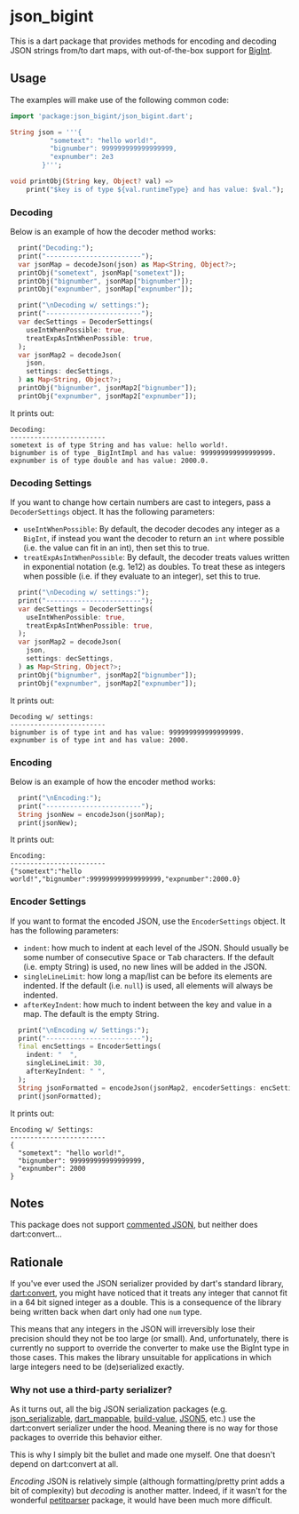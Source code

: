 # json_bigint
This is a dart package that provides methods for encoding and decoding JSON strings from/to dart maps, with out-of-the-box support for [BigInt](https://api.flutter.dev/flutter/dart-core/BigInt-class.html).


## Usage
The examples will make use of the following common code:
```dart
import 'package:json_bigint/json_bigint.dart';

String json = '''{
          "sometext": "hello world!",
          "bignumber": 999999999999999999,
          "expnumber": 2e3
        }''';

void printObj(String key, Object? val) =>
    print("$key is of type ${val.runtimeType} and has value: $val.");
```

### Decoding
Below is an example of how the decoder method works:

```dart
  print("Decoding:");
  print("------------------------");
  var jsonMap = decodeJson(json) as Map<String, Object?>;
  printObj("sometext", jsonMap["sometext"]);
  printObj("bignumber", jsonMap["bignumber"]);
  printObj("expnumber", jsonMap["expnumber"]);

  print("\nDecoding w/ settings:");
  print("------------------------");
  var decSettings = DecoderSettings(
    useIntWhenPossible: true,
    treatExpAsIntWhenPossible: true,
  );
  var jsonMap2 = decodeJson(
    json,
    settings: decSettings,
  ) as Map<String, Object?>;
  printObj("bignumber", jsonMap2["bignumber"]);
  printObj("expnumber", jsonMap2["expnumber"]);
```

It prints out:
```
Decoding:
------------------------
sometext is of type String and has value: hello world!.
bignumber is of type _BigIntImpl and has value: 999999999999999999.
expnumber is of type double and has value: 2000.0.
```

### Decoding Settings
If you want to change how certain numbers are cast to integers, pass a `DecoderSettings` object. It has the following parameters:
- `useIntWhenPossible`: By default, the decoder decodes any integer as a `BigInt`, if instead you want the decoder to return an `int` where possible (i.e. the value can fit in an int), then set this to true. 
- `treatExpAsIntWhenPossible`: By default, the decoder treats values written in exponential notation (e.g. 1e12) as doubles. To treat these as integers when possible (i.e. if they evaluate to an integer), set this to true.

```dart
  print("\nDecoding w/ settings:");
  print("------------------------");
  var decSettings = DecoderSettings(
    useIntWhenPossible: true,
    treatExpAsIntWhenPossible: true,
  );
  var jsonMap2 = decodeJson(
    json,
    settings: decSettings,
  ) as Map<String, Object?>;
  printObj("bignumber", jsonMap2["bignumber"]);
  printObj("expnumber", jsonMap2["expnumber"]);
```

It prints out:
```
Decoding w/ settings:
------------------------
bignumber is of type int and has value: 999999999999999999.
expnumber is of type int and has value: 2000.
```

### Encoding
Below is an example of how the encoder method works:

```dart
  print("\nEncoding:");
  print("------------------------");
  String jsonNew = encodeJson(jsonMap);
  print(jsonNew);
```

It prints out:
```
Encoding:
------------------------
{"sometext":"hello world!","bignumber":999999999999999999,"expnumber":2000.0}
```

### Encoder Settings
If you want to format the encoded JSON, use the `EncoderSettings` object. It has the following parameters:
- `indent`: how much to indent at each level of the JSON. Should usually be some number of consecutive <kbd>Space</kbd> or <kbd>Tab</kbd> characters. If the default (i.e. empty String) is used, no new lines will be added in the JSON.
- `singleLineLimit`: how long a map/list can be before its elements are indented. If the default (i.e. `null`) is used, all elements will always be indented.
- `afterKeyIndent`: how much to indent between the key and value in a map. The default is the empty String.

```dart
  print("\nEncoding w/ Settings:");
  print("------------------------");
  final encSettings = EncoderSettings(
    indent: "  ",
    singleLineLimit: 30,
    afterKeyIndent: " ",
  );
  String jsonFormatted = encodeJson(jsonMap2, encoderSettings: encSettings);
  print(jsonFormatted);
```

It prints out:
```
Encoding w/ Settings:
------------------------
{
  "sometext": "hello world!",
  "bignumber": 999999999999999999,
  "expnumber": 2000
}
```

## Notes
This package does not support [commented JSON](https://json5.org/), but neither does dart:convert...

## Rationale
If you've ever used the JSON serializer provided by dart's standard library, [dart:convert](https://api.dart.dev/dart-convert/dart-convert-library.html), you might have noticed that it treats any integer that cannot fit in a 64 bit signed integer as a double. This is a consequence of the library being written back when dart only had one `num` type.

This means that any integers in the JSON will irreversibly lose their precision should they not be too large (or small). And, unfortunately, there is currently no support to override the converter to make use the BigInt type in those cases. This makes the library unsuitable for applications in which large integers need to be (de)serialized exactly.

### Why not use a third-party serializer?
As it turns out, all the big JSON serialization packages (e.g. [json_serializable](https://pub.dev/packages/json_serializable), [dart_mappable](https://pub.dev/packages/dart_mappable), [build-value](https://pub.dev/packages/built_value), [JSON5](https://pub.dev/packages/json5), etc.) use the dart:convert serializer under the hood. Meaning there is no way for those packages to override this behavior either.

This is why I simply bit the bullet and made one myself. One that doesn't depend on dart:convert at all.

*Encoding* JSON is relatively simple (although formatting/pretty print adds a bit of complexity) but *decoding* is another matter. Indeed, if it wasn't for the wonderful [petitparser](https://pub.dev/packages/petitparser) package, it would have been much more difficult.
